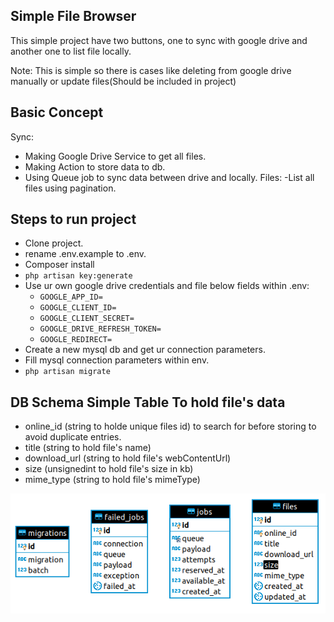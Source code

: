 ## Simple File Browser
This simple project have two buttons, one to sync with google drive and another one to list file locally.

Note: This is simple so there is cases like deleting from google drive manually or update files(Should be included in project)
## Basic Concept
Sync:
* Making Google Drive Service to get all files.
* Making Action to store data to db.
* Using Queue job to sync data between drive and locally.
Files:
    -List all files using pagination.

## Steps to run project
* Clone project.
* rename .env.example to .env.
* Composer install
* `php artisan key:generate`
* Use ur own google drive credentials and file below fields within .env:
    * `GOOGLE_APP_ID=`
    * `GOOGLE_CLIENT_ID=`
    * `GOOGLE_CLIENT_SECRET=`
    * `GOOGLE_DRIVE_REFRESH_TOKEN=`
    * `GOOGLE_REDIRECT=`
* Create a new mysql db and get ur connection parameters.
* Fill mysql connection parameters within env.
* `php artisan migrate`

## DB Schema Simple Table To hold file's data
* online_id (string to holde unique files id) to search for before storing to avoid duplicate entries.
* title (string to hold file's name)
* download_url (string to hold file's webContentUrl)
* size (unsignedint to hold file's size in kb)
* mime_type (string to hold file's mimeType)

![ERD](ERD.png)


